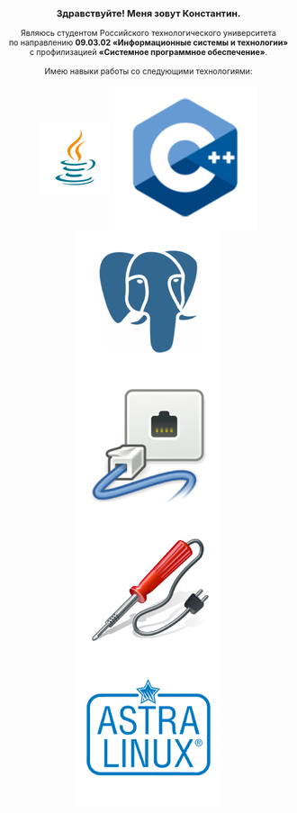 <h3 align="center">
  Здравствуйте! Меня зовут Константин.<br>
</h3>
<div id="about" align="center">
  Являюсь студентом Российского технологического университета<br>
  по направлению <strong>09.03.02 «Информационные системы и технологии»</strong><br> 
  с профилизацией <strong>«Системное программное обеспечение»</strong>.<br><br>
  Имею навыки работы со следующими технологиями:<br><br>
  <img align="center" height=128 src="https://github.com/DrKapdor/DrKapdor/blob/main/icons/java.png?raw=true">
  <img align="center" src="https://github.com/DrKapdor/DrKapdor/blob/main/icons/cpp.png?raw=true">
  <img align="center" src="https://github.com/DrKapdor/DrKapdor/blob/main/icons/postgres.png?raw=true">
  <img align="center" src="https://github.com/DrKapdor/DrKapdor/blob/main/icons/networking.png?raw=true">
  <img align="center" src="https://github.com/DrKapdor/DrKapdor/blob/main/icons/solder.png?raw=true">
  <img align="center" src="https://github.com/DrKapdor/DrKapdor/blob/main/icons/astralinux.png?raw=true">
</div>

